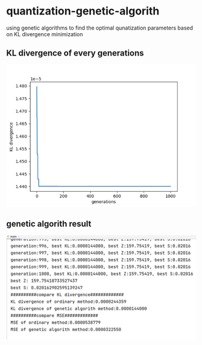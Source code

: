 # quantization-genetic-algorith
using genetic algorithms to find the optimal qunatization parameters based on KL divergence minimization  
## KL divergence of every generations  
![image](https://github.com/1991yuyang/quantization-genetic-algorith/blob/main/KL_divergence.png)  
## genetic algorith result  
![image](https://github.com/1991yuyang/quantization-genetic-algorith/blob/main/result.png)
